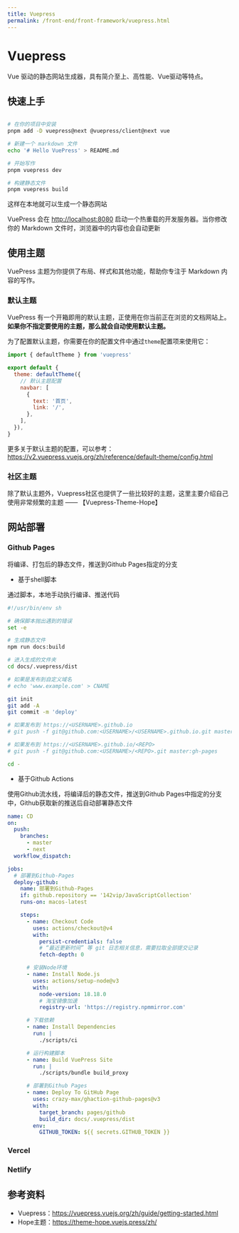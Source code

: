 ```yaml
---
title: Vuepress
permalink: /front-end/front-framework/vuepress.html
---
```


# Vuepress

Vue 驱动的静态网站生成器，具有简介至上、高性能、Vue驱动等特点。

## 快速上手

```bash

# 在你的项目中安装
pnpm add -D vuepress@next @vuepress/client@next vue

# 新建一个 markdown 文件
echo '# Hello VuePress' > README.md

# 开始写作
pnpm vuepress dev

# 构建静态文件
pnpm vuepress build

```

这样在本地就可以生成一个静态网站

VuePress 会在 <http://localhost:8080> 启动一个热重载的开发服务器。当你修改你的 Markdown 文件时，浏览器中的内容也会自动更新

## 使用主题

VuePress 主题为你提供了布局、样式和其他功能，帮助你专注于 Markdown 内容的写作。

### 默认主题

VuePress 有一个开箱即用的默认主题，正使用在你当前正在浏览的文档网站上。 **如果你不指定要使用的主题，那么就会自动使用默认主题。**

为了配置默认主题，你需要在你的配置文件中通过`theme`配置项来使用它：

```js
import { defaultTheme } from 'vuepress'

export default {
  theme: defaultTheme({
    // 默认主题配置
    navbar: [
      {
        text: '首页',
        link: '/',
      },
    ],
  }),
}
```

更多关于默认主题的配置，可以参考： <https://v2.vuepress.vuejs.org/zh/reference/default-theme/config.html>

### 社区主题

除了默认主题外，Vuepress社区也提供了一些比较好的主题，这里主要介绍自己使用非常频繁的主题 —— 【Vuepress-Theme-Hope】

## 网站部署

### Github Pages

将编译、打包后的静态文件，推送到Github Pages指定的分支

- 基于shell脚本

通过脚本，本地手动执行编译、推送代码

```sh
#!/usr/bin/env sh

# 确保脚本抛出遇到的错误
set -e

# 生成静态文件
npm run docs:build

# 进入生成的文件夹
cd docs/.vuepress/dist

# 如果是发布到自定义域名
# echo 'www.example.com' > CNAME

git init
git add -A
git commit -m 'deploy'

# 如果发布到 https://<USERNAME>.github.io
# git push -f git@github.com:<USERNAME>/<USERNAME>.github.io.git master

# 如果发布到 https://<USERNAME>.github.io/<REPO>
# git push -f git@github.com:<USERNAME>/<REPO>.git master:gh-pages

cd -
```

- 基于Github Actions

使用Github流水线，将编译后的静态文件，推送到Github Pages中指定的分支中，Github获取新的推送后自动部署静态文件

```yaml
name: CD
on:
  push:
    branches:
      - master
      - next
  workflow_dispatch:

jobs:
  # 部署到Github-Pages
  deploy-github:
    name: 部署到Github-Pages
    if: github.repository == '142vip/JavaScriptCollection'
    runs-on: macos-latest

    steps:
      - name: Checkout Code
        uses: actions/checkout@v4
        with:
          persist-credentials: false
          # “最近更新时间” 等 git 日志相关信息，需要拉取全部提交记录
          fetch-depth: 0

      # 安装Node环境
      - name: Install Node.js
        uses: actions/setup-node@v3
        with:
          node-version: 18.18.0
          # 淘宝镜像加速
          registry-url: 'https://registry.npmmirror.com'

      # 下载依赖
      - name: Install Dependencies
        run: |
          ./scripts/ci

      # 运行构建脚本
      - name: Build VuePress Site
        run: |
          ./scripts/bundle build_proxy

      # 部署到Github Pages
      - name: Deploy To GitHub Page
        uses: crazy-max/ghaction-github-pages@v3
        with:
          target_branch: pages/github
          build_dir: docs/.vuepress/dist
        env:
          GITHUB_TOKEN: ${{ secrets.GITHUB_TOKEN }}
```

### Vercel

### Netlify

## 参考资料

- Vuepress：<https://vuepress.vuejs.org/zh/guide/getting-started.html>
- Hope主题：<https://theme-hope.vuejs.press/zh/>
